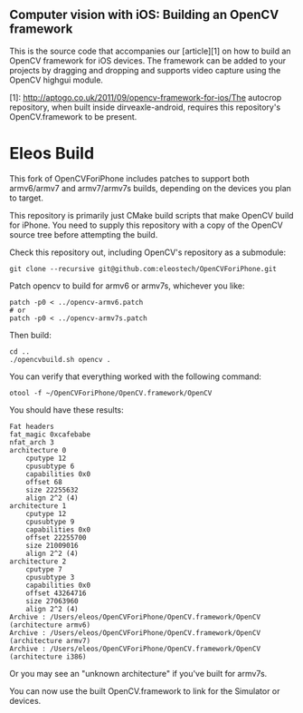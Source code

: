 Computer vision with iOS: Building an OpenCV framework
------------------------------------------------------

This is the source code that accompanies our [article][1] on how to build an OpenCV framework for iOS devices. The framework can be added to your projects by dragging and dropping and supports video capture using the OpenCV highgui module. 

[1]: http://aptogo.co.uk/2011/09/opencv-framework-for-ios/The autocrop repository, when built inside dirveaxle-android,
requires this repository's OpenCV.framework to be present.

Eleos Build
===========

This fork of OpenCVForiPhone includes patches to support both armv6/armv7 and armv7/armv7s builds, depending on the devices you plan to target.

This repository is primarily just CMake build scripts that make OpenCV build for iPhone. You need to supply this repository with a copy of the OpenCV source tree before attempting the build.

Check this repository out, including OpenCV's repository as a submodule:

    git clone --recursive git@github.com:eleostech/OpenCVForiPhone.git

Patch opencv to build for armv6 or armv7s, whichever you like:

    patch -p0 < ../opencv-armv6.patch
    # or
    patch -p0 < ../opencv-armv7s.patch

Then build:

    cd ..
    ./opencvbuild.sh opencv .

You can verify that everything worked with the following command:

    otool -f ~/OpenCVForiPhone/OpenCV.framework/OpenCV

You should have these results:

    Fat headers
    fat_magic 0xcafebabe
    nfat_arch 3
    architecture 0
        cputype 12
        cpusubtype 6
        capabilities 0x0
        offset 68
        size 22255632
        align 2^2 (4)
    architecture 1
        cputype 12
        cpusubtype 9
        capabilities 0x0
        offset 22255700
        size 21009016
        align 2^2 (4)
    architecture 2
        cputype 7
        cpusubtype 3
        capabilities 0x0
        offset 43264716
        size 27063960
        align 2^2 (4)
    Archive : /Users/eleos/OpenCVForiPhone/OpenCV.framework/OpenCV (architecture armv6)
    Archive : /Users/eleos/OpenCVForiPhone/OpenCV.framework/OpenCV (architecture armv7)
    Archive : /Users/eleos/OpenCVForiPhone/OpenCV.framework/OpenCV (architecture i386)

Or you may see an "unknown architecture" if you've built for armv7s.

You can now use the built OpenCV.framework to link for the Simulator or devices.
